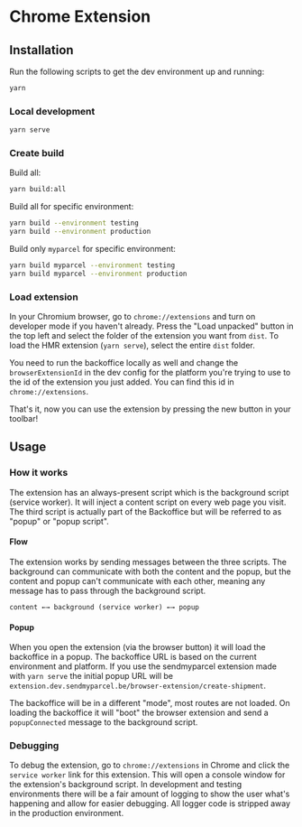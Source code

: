 # Chrome Extension

## Installation

Run the following scripts to get the dev environment up and running:

```bash
yarn
```

### Local development

```bash
yarn serve
```

### Create build

Build all:

```bash
yarn build:all
```

Build all for specific environment:

```bash
yarn build --environment testing
yarn build --environment production
```

Build only `myparcel` for specific environment:

```bash
yarn build myparcel --environment testing
yarn build myparcel --environment production
```

### Load extension

In your Chromium browser, go to `chrome://extensions` and turn on developer mode if you haven't already. Press the "Load unpacked" button in the top left and select the folder of the extension you want from `dist`. To load the HMR extension (`yarn serve`), select the entire `dist` folder.

You need to run the backoffice locally as well and change the `browserExtensionId` in the dev config for the platform you're trying to use to the id of the extension you just added. You can find this id in `chrome://extensions`.

That's it, now you can use the extension by pressing the new button in your toolbar!

## Usage

### How it works

The extension has an always-present script which is the background script (service worker). It will inject a content script on every web page you visit. The third script is actually part of the Backoffice but will be referred to as "popup" or "popup script".

#### Flow

The extension works by sending messages between the three scripts. The background can communicate with both the content and the popup, but the content and popup can't communicate with each other, meaning any message has to pass through the background script.

```
content ←→ background (service worker) ←→ popup
```

#### Popup

When you open the extension (via the browser button) it will load the backoffice in a popup. The backoffice URL is based on the current environment and platform. If you use the sendmyparcel extension made with `yarn serve` the initial popup URL will be `extension.dev.sendmyparcel.be/browser-extension/create-shipment`.

The backoffice will be in a different "mode", most routes are not loaded. On loading the backoffice it will "boot" the browser extension and send a `popupConnected` message to the background script.

### Debugging

To debug the extension, go to `chrome://extensions` in Chrome and click the `service worker` link for this extension. This will open a console window for the extension's background script. In development and testing environments there will be a fair amount of logging to show the user what's happening and allow for easier debugging. All logger code is stripped away in the production environment.
